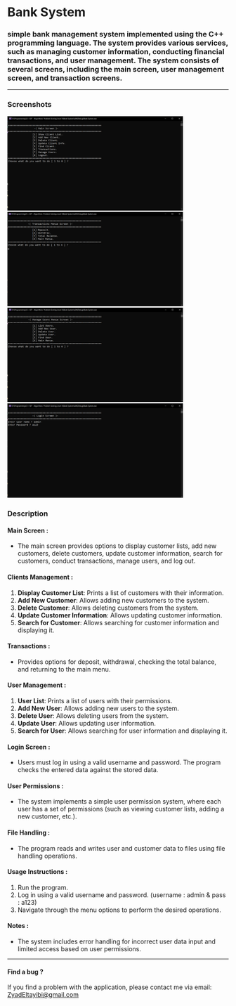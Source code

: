 # Bank System

### simple bank management system implemented using the C++ programming language. The system provides various services, such as managing customer information, conducting financial transactions, and user management. The system consists of several screens, including the main screen, user management screen, and transaction screens.
<hr>

### Screenshots
<div>
<img src = "src/main screen.png" width = "400">
<img src = "src/transactions screen.png" width = "400">
<img src = "src/manage screen.png" width = "400">
<img src = "src/login screen.png" width = "400">
</div>

### Description

#### Main Screen :
- The main screen provides options to display customer lists, add new customers, delete customers, update customer information, search for customers, conduct transactions, manage users, and log out.

#### Clients Management :
1. **Display Customer List**: Prints a list of customers with their information.
2. **Add New Customer**: Allows adding new customers to the system.
3. **Delete Customer**: Allows deleting customers from the system.
4. **Update Customer Information**: Allows updating customer information.
5. **Search for Customer**: Allows searching for customer information and displaying it.

#### Transactions :

- Provides options for deposit, withdrawal, checking the total balance, and returning to the main menu.

#### User Management :

1. **User List**: Prints a list of users with their permissions.
2. **Add New User**: Allows adding new users to the system.
3. **Delete User**: Allows deleting users from the system.
4. **Update User**: Allows updating user information.
5. **Search for User**: Allows searching for user information and displaying it.

#### Login Screen :

- Users must log in using a valid username and password. The program checks the entered data against the stored data.

#### User Permissions :

- The system implements a simple user permission system, where each user has a set of permissions (such as viewing customer lists, adding a new customer, etc.).

#### File Handling :

- The program reads and writes user and customer data to files using file handling operations.

#### Usage Instructions :

1. Run the program.
2. Log in using a valid username and password. (username : admin & pass : a123)
3. Navigate through the menu options to perform the desired operations.

#### Notes :

- The system includes error handling for incorrect user data input and limited access based on user permissions.
  
<hr>

#### Find a bug ?
If you find a problem with the application, please contact me via email:
[ZyadEltayibi@gmail.com](ZyadEltayibi@gmail.com)
